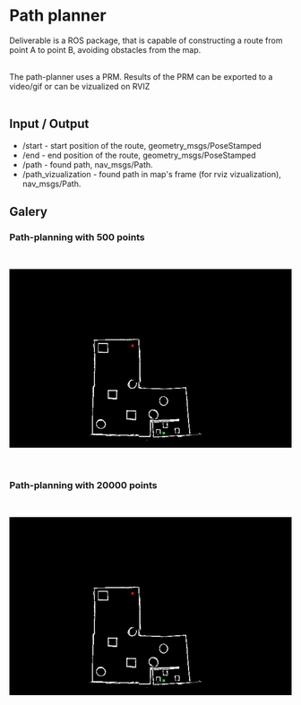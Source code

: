 # Path planner

Deliverable is a ROS package, that is capable of constructing a route from point A to point B, avoiding obstacles from the map.

<br>
The path-planner uses a PRM.
Results of the PRM can be exported to a video/gif or can  be vizualized on RVIZ

<br>

<br>

## Input / Output

- /start - start position of the route, geometry_msgs/PoseStamped
- /end - end position of the route, geometry_msgs/PoseStamped
- /path - found path, nav_msgs/Path.
- /path_vizualization - found path in map's frame (for rviz vizualization), nav_msgs/Path.

## Galery

### Path-planning with 500 points

<br>

![Exemple of path-planning](./image/cool.gif)

<br>

### Path-planning with 20000 points

<br>

![Exemple of path-planning](./image/grosPoint.gif)
